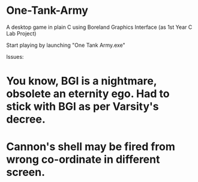 # One-Tank-Army
A desktop game in plain C using Boreland Graphics Interface (as 1st Year C Lab Project)

Start playing by launching "One Tank Army.exe"

Issues:
# You know, BGI is a nightmare, obsolete an eternity ego. Had to stick with BGI as per Varsity's decree.
# Cannon's shell may be fired from wrong co-ordinate in different screen.

